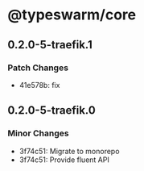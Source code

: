# @typeswarm/core

## 0.2.0-5-traefik.1

### Patch Changes

- 41e578b: fix

## 0.2.0-5-traefik.0

### Minor Changes

- 3f74c51: Migrate to monorepo
- 3f74c51: Provide fluent API
